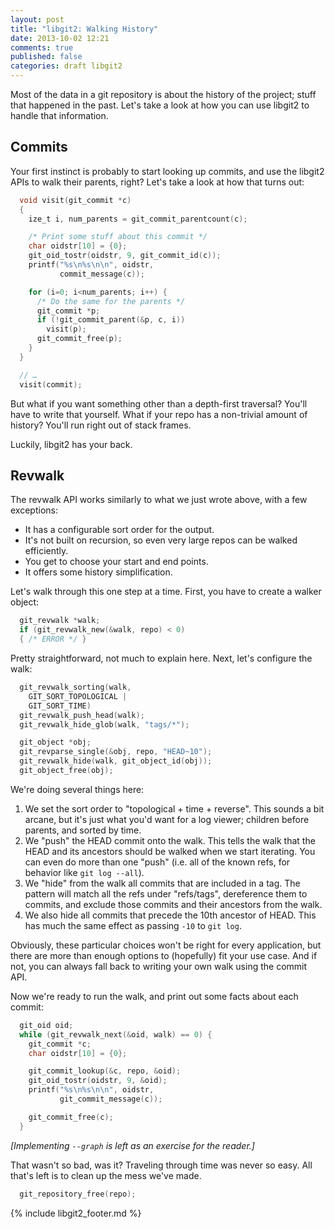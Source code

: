 ```yaml
---
layout: post
title: "libgit2: Walking History"
date: 2013-10-02 12:21
comments: true
published: false
categories: draft libgit2
---
```


Most of the data in a git repository is about the history of the project; stuff that happened in the past.
Let's take a look at how you can use libgit2 to handle that information.

## Commits

Your first instinct is probably to start looking up commits, and use the libgit2 APIs to walk their parents, right?
Let's take a look at how that turns out:

```c
  void visit(git_commit *c)
  {
    ize_t i, num_parents = git_commit_parentcount(c);

    /* Print some stuff about this commit */
    char oidstr[10] = {0};
    git_oid_tostr(oidstr, 9, git_commit_id(c));
    printf("%s\n%s\n\n", oidstr,
           commit_message(c));

    for (i=0; i<num_parents; i++) {
      /* Do the same for the parents */
      git_commit *p;
      if (!git_commit_parent(&p, c, i))
        visit(p);
      git_commit_free(p);
    }
  }

  // …
  visit(commit);
```

But what if you want something other than a depth-first traversal?
You'll have to write that yourself.
What if your repo has a non-trivial amount of history?
You'll run right out of stack frames.

Luckily, libgit2 has your back.

## Revwalk

The revwalk API works similarly to what we just wrote above, with a few exceptions:

* It has a configurable sort order for the output.
* It's not built on recursion, so even very large repos can be walked efficiently.
* You get to choose your start and end points.
* It offers some history simplification.

Let's walk through this one step at a time.
First, you have to create a walker object:

```c
  git_revwalk *walk;
  if (git_revwalk_new(&walk, repo) < 0)
  { /* ERROR */ }
```

Pretty straightforward, not much to explain here.
Next, let's configure the walk:

```c
  git_revwalk_sorting(walk,
    GIT_SORT_TOPOLOGICAL |
    GIT_SORT_TIME)
  git_revwalk_push_head(walk);
  git_revwalk_hide_glob(walk, "tags/*");

  git_object *obj;
  git_revparse_single(&obj, repo, "HEAD~10");
  git_revwalk_hide(walk, git_object_id(obj));
  git_object_free(obj);
```

We're doing several things here:

1. We set the sort order to "topological + time + reverse".
  This sounds a bit arcane, but it's just what you'd want for a log viewer; children before parents, and sorted by time.
1. We "push" the HEAD commit onto the walk.
  This tells the walk that the HEAD and its ancestors should be walked when we start iterating.
  You can even do more than one "push" (i.e. all of the known refs, for behavior like `git log --all`).
1. We "hide" from the walk all commits that are included in a tag.
  The pattern will match all the refs under "refs/tags", dereference them to commits, and exclude those commits and their ancestors from the walk.
1. We also hide all commits that precede the 10th ancestor of HEAD.
  This has much the same effect as passing `-10` to `git log`.

Obviously, these particular choices won't be right for every application, but there are more than enough options to (hopefully) fit your use case.
And if not, you can always fall back to writing your own walk using the commit API.

Now we're ready to run the walk, and print out some facts about each commit:

```c
  git_oid oid;
  while (git_revwalk_next(&oid, walk) == 0) {
    git_commit *c;
    char oidstr[10] = {0};

    git_commit_lookup(&c, repo, &oid);
    git_oid_tostr(oidstr, 9, &oid);
    printf("%s\n%s\n\n", oidstr,
           git_commit_message(c));

    git_commit_free(c);
  }
```

*[Implementing `--graph` is left as an exercise for the reader.]*

That wasn't so bad, was it?
Traveling through time was never so easy.
All that's left is to clean up the mess we've made.

```c
  git_repository_free(repo);
```

{% include libgit2_footer.md %}
